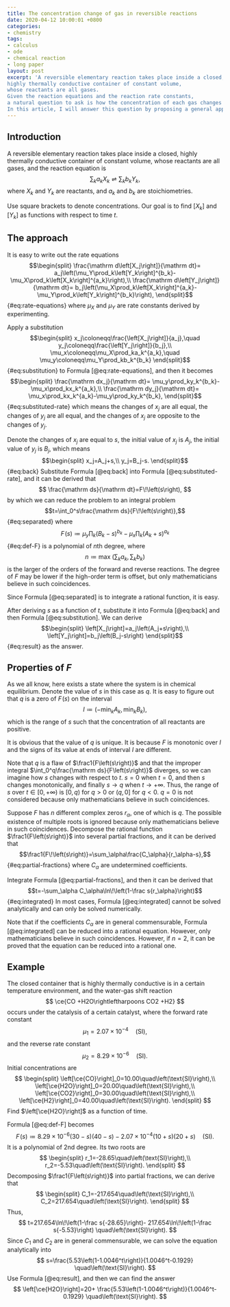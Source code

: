 ```yaml
---
title: The concentration change of gas in reversible reactions
date: 2020-04-12 10:00:01 +0800
categories:
- chemistry
tags:
- calculus
- ode
- chemical reaction
- long paper
layout: post
excerpt: 'A reversible elementary reaction takes place inside a closed,
highly thermally conductive container of constant volume,
whose reactants are all gases.
Given the reaction equations and the reaction rate constants,
a natural question to ask is how the concentration of each gas changes w.r.t. time.
In this article, I will answer this question by proposing a general approach to solve it.'
---
```


## Introduction

A reversible elementary reaction takes place inside a closed,
highly thermally conductive container of constant volume,
whose reactants are all gases, and the reaction equation is
$$
    \sum_ka_kX_k\rightleftharpoons\sum_kb_kY_k,
$$
where $X_k$ and $Y_k$ are reactants, and $a_k$ and $b_k$ are
stoichiometries.

Use square brackets to denote concentrations.
Our goal is to find $\left[X_k\right]$ and $\left[Y_k\right]$
as functions with respect to time $t$.

## The approach

It is easy to write out the rate equations
$$\begin{split}
    \frac{\mathrm d\left[X_j\right]}{\mathrm dt}=
        a_j\left(\mu_Y\prod_k\left[Y_k\right]^{b_k}-
        \mu_X\prod_k\left[X_k\right]^{a_k}\right),\\
    \frac{\mathrm d\left[Y_j\right]}{\mathrm dt}=
        b_j\left(\mu_X\prod_k\left[X_k\right]^{a_k}-
        \mu_Y\prod_k\left[Y_k\right]^{b_k}\right),
\end{split}$$ {#eq:rate-equations}
where $\mu_X$ and $\mu_Y$ are rate constants derived by experimenting.

Apply a substitution
$$\begin{split}
    x_j\coloneqq\frac{\left[X_j\right]}{a_j},\quad
    y_j\coloneqq\frac{\left[Y_j\right]}{b_j},\\
    \mu_x\coloneqq\mu_X\prod_ka_k^{a_k},\quad
    \mu_y\coloneqq\mu_Y\prod_kb_k^{b_k}
\end{split}$$ {#eq:substitution}
to Formula [@eq:rate-equations], and then it becomes
$$\begin{split}
    \frac{\mathrm dx_j}{\mathrm dt}=
    \mu_y\prod_ky_k^{b_k}-\mu_x\prod_kx_k^{a_k},\\
    \frac{\mathrm dy_j}{\mathrm dt}=
    \mu_x\prod_kx_k^{a_k}-\mu_y\prod_ky_k^{b_k},
\end{split}$$ {#eq:substituted-rate}
which means the changes of $x_j$ are all equal,
the changes of $y_j$ are all equal,
and the changes of $x_j$ are opposite to the changes of $y_j$.

Denote the changes of $x_j$ are equal to $s$, the initial value of
$x_j$ is $A_j$, the initial value of $y_j$ is $B_j$, which means
$$\begin{split}
    x_j=A_j+s,\\
    y_j=B_j-s.
\end{split}$$ {#eq:back}
Substitute Formula [@eq:back] into Formula [@eq:substituted-rate],
and it can be derived that
$$
    \frac{\mathrm ds}{\mathrm dt}=F\!\left(s\right),
$$
by which we can reduce the problem to an integral problem
$$t=\int_0^s\frac{\mathrm ds}{F\!\left(s\right)},$$ {#eq:separated}
where
$$F\!\left(s\right)\coloneqq\mu_y\prod_k\left(B_k-s\right)^{b_k}-
    \mu_x\prod_k\left(A_k+s\right)^{a_k}$$ {#eq:def-F}
is a polynomial of $n$th degree, where
$$
    n\coloneqq\max\!\left(\sum_ka_k,\sum_kb_k\right)
$$
is the larger of the orders of the forward and reverse reactions.
The degree of $F$ may be lower if the high-order term is offset,
but only mathematicians believe in such coincidences.

Since Formula [@eq:separated] is to integrate a rational function,
it is easy.

After deriving $s$ as a function of $t$, substitute it into
Formula [@eq:back] and then Formula [@eq:substitution].
We can derive
$$\begin{split}
    \left[X_j\right]=a_j\left(A_j+s\right),\\
    \left[Y_j\right]=b_j\left(B_j-s\right)
\end{split}$$ {#eq:result}
as the answer.

## Properties of $F$

As we all know, here exists a state where the system is in
chemical equilibrium.
Denote the value of $s$ in this case as $q$.
It is easy to figure out that $q$ is a zero of $F\!\left(s\right)$
on the interval
$$
    I\coloneqq\left(-\min_kA_k,\min_kB_k\right),
$$
which is the range of $s$ such that the concentration of all reactants
are positive.

It is obvious that the value of $q$ is unique.
It is because $F$ is monotonic over $I$ and the signs of its value
at ends of interval $I$ are different.

Note that $q$ is a flaw of $\frac1{F\left(s\right)}$ and that
the improper integral $\int_0^q\frac{\mathrm ds}{F\left(s\right)}$
diverges, so we can imagine how $s$ changes with respect to $t$.
$s=0$ when $t=0$, and then $s$ changes monotonically, and finally
$s\rightarrow q$ when $t\rightarrow+\infty$. Thus, the range of $s$
over $t\in\left[0,+\infty\right)$ is $\left[0,q\right)$ for $q>0$
or $\left(q,0\right]$ for $q<0$.
$q=0$ is not considered because only mathematicians
believe in such coincidences.

Suppose $F$ has $n$ different complex zeros $r_\alpha$, one of which
is $q$. The possible existence of multiple roots is ignored because
only mathematicians believe in such coincidences.
Decompose the rational function $\frac1{F\left(s\right)}$ into
several partial fractions, and it can be derived that
$$\frac1{F\!\left(s\right)}=\sum_\alpha\frac{C_\alpha}{r_\alpha-s},$$ {#eq:partial-fractions}
where $C_\alpha$ are undetermined coefficients.

Integrate Formula [@eq:partial-fractions],
and then it can be derived that
$$t=-\sum_\alpha C_\alpha\ln\!\left(1-\frac s{r_\alpha}\right)$$ {#eq:integrated}
In most cases, Formula [@eq:integrated] cannot be solved analytically
and can only be solved numerically.

Note that if the coefficients $C_\alpha$ are in general commensurable,
Formula [@eq:integrated] can be reduced into a rational equation.
However, only mathematicians believe in such coincidences.
However, if $n=2$, it can be proved that the equation can be reduced
into a rational one.

## Example

The closed container that is highly thermally conductive is
in a certain temperature environment,
and the water-gas shift reaction
$$
    \ce{CO +H2O\rightleftharpoons CO2 +H2}
$$
occurs under the catalysis of a certain catalyst,
where the forward rate constant
$$
    \mu_1=2.07\times10^{-4}\quad\left(\text{SI}\right),
$$
and the reverse rate constant
$$
    \mu_2=8.29\times10^{-6}\quad\left(\text{SI}\right).
$$
Initial concentrations are
$$
\begin{split}
    \left[\ce{CO}\right]_0=10.00\quad\left(\text{SI}\right),\\
    \left[\ce{H2O}\right]_0=20.00\quad\left(\text{SI}\right),\\
    \left[\ce{CO2}\right]_0=30.00\quad\left(\text{SI}\right),\\
    \left[\ce{H2}\right]_0=40.00\quad\left(\text{SI}\right).
\end{split}
$$
Find $\left[\ce{H2O}\right]$ as a function of time.

Formula [@eq:def-F] becomes
$$
    F\!\left(s\right)\coloneqq8.29\times10^{-6}\left(30-s\right)\left(40-s\right)
    -2.07\times10^{-4}\left(10+s\right)\left(20+s\right)
    \quad\left(\text{SI}\right).
$$
It is a polynomial of $2$nd degree.
Its two roots are
$$
\begin{split}
    r_1=-28.65\quad\left(\text{SI}\right),\\
    r_2=-5.53\quad\left(\text{SI}\right).
\end{split}
$$
Decomposing $\frac1{F\left(s\right)}$ into partial fractions,
we can derive that
$$
\begin{split}
    C_1=-217.654\quad\left(\text{SI}\right),\\
    C_2=217.654\quad\left(\text{SI}\right).
\end{split}
$$
Thus,
$$
    t=217.654\ln\!\left(1-\frac s{-28.65}\right)-
    217.654\ln\!\left(1-\frac s{-5.53}\right)
    \quad\left(\text{SI}\right).
$$
Since $C_1$ and $C_2$ are in general commensurable,
we can solve the equation analytically into
$$
    s=\frac{5.53\left(1-1.0046^t\right)}{1.0046^t-0.1929}
    \quad\left(\text{SI}\right).
$$
Use Formula [@eq:result], and then we can find the answer
$$
    \left[\ce{H2O}\right]=20+
    \frac{5.53\left(1-1.0046^t\right)}{1.0046^t-0.1929}
    \quad\left(\text{SI}\right).
$$
